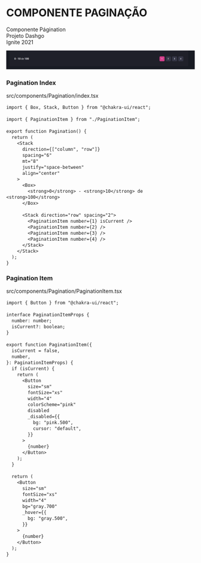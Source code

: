 # COMPONENTE PAGINAÇÃO

Componente Págination <br>
Projeto Dashgo <br>
Ignite 2021 <br>

![Pagination Dashgo](./assets/component-pagination.png)

### Pagination Index

src/components/Pagination/index.tsx

```tsx
import { Box, Stack, Button } from "@chakra-ui/react";

import { PaginationItem } from "./PaginationItem";

export function Pagination() {
  return (
    <Stack
      direction={["column", "row"]}
      spacing="6"
      mt="8"
      justify="space-between"
      align="center"
    >
      <Box>
        <strong>0</strong> - <strong>10</strong> de <strong>100</strong>
      </Box>

      <Stack direction="row" spacing="2">
        <PaginationItem number={1} isCurrent />
        <PaginationItem number={2} />
        <PaginationItem number={3} />
        <PaginationItem number={4} />
      </Stack>
    </Stack>
  );
}
```

### Pagination Item

src/components/Pagination/PaginationItem.tsx

```tsx
import { Button } from "@chakra-ui/react";

interface PaginationItemProps {
  number: number;
  isCurrent?: boolean;
}

export function PaginationItem({
  isCurrent = false,
  number,
}: PaginationItemProps) {
  if (isCurrent) {
    return (
      <Button
        size="sm"
        fontSize="xs"
        width="4"
        colorScheme="pink"
        disabled
        _disabled={{
          bg: "pink.500",
          cursor: "default",
        }}
      >
        {number}
      </Button>
    );
  }

  return (
    <Button
      size="sm"
      fontSize="xs"
      width="4"
      bg="gray.700"
      _hover={{
        bg: "gray.500",
      }}
    >
      {number}
    </Button>
  );
}
```
